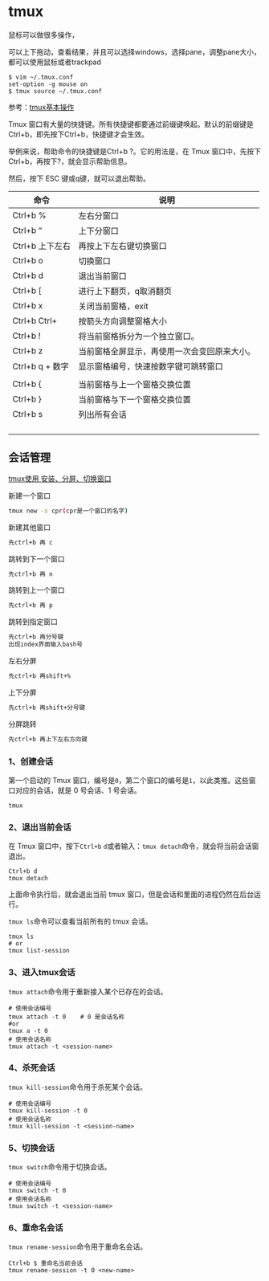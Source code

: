 # tmux

鼠标可以做很多操作，

可以上下拖动，查看结果，并且可以选择windows，选择pane，调整pane大小，都可以使用鼠标或者trackpad

```shell
$ vim ~/.tmux.conf
set-option -g mouse on
$ tmux source ~/.tmux.conf
```



参考：[tmux基本操作](https://blog.csdn.net/sui_152/article/details/121650341)

Tmux 窗口有大量的快捷键。所有快捷键都要通过前缀键唤起。默认的前缀键是Ctrl+b，即先按下Ctrl+b，快捷键才会生效。

举例来说，帮助命令的快捷键是Ctrl+b ?。它的用法是，在 Tmux 窗口中，先按下Ctrl+b，再按下?，就会显示帮助信息。

然后，按下 ESC 键或q键，就可以退出帮助。


| 命令                    | 说明                                         |
| ----------------------- | -------------------------------------------- |
| Ctrl+b  %               | 左右分窗口                                   |
| Ctrl+b  “               | 上下分窗口                                   |
| Ctrl+b 上下左右         | 再按上下左右键切换窗口                       |
| Ctrl+b o                | 切换窗口                                     |
| Ctrl+b  d               | 退出当前窗口                                 |
| Ctrl+b [                | 进行上下翻页，q取消翻页                      |
| Ctrl+b x                | 关闭当前窗格，exit                           |
| Ctrl+b Ctrl+<arrow key> | 按箭头方向调整窗格大小                       |
| Ctrl+b !                | 将当前窗格拆分为一个独立窗口。               |
| Ctrl+b z                | 当前窗格全屏显示，再使用一次会变回原来大小。 |
| Ctrl+b q + 数字         | 显示窗格编号，快速按数字键可跳转窗口         |
|                         |                                              |
| Ctrl+b {                | 当前窗格与上一个窗格交换位置                 |
| Ctrl+b }                | 当前窗格与下一个窗格交换位置                 |
| Ctrl+b s                | 列出所有会话                                 |
|                         |                                              |
|                         |                                              |
|                         |                                              |
|                         |                                              |



## 会话管理

[tmux使用 安装、分屏、切换窗口](https://www.csdn.net/tags/MtjaMg4sNTAyMTItYmxvZwO0O0OO0O0O.html)

新建一个窗口

```bash
tmux new -s cpr(cpr是一个窗口的名字)
```

新建其他窗口

```bash
先ctrl+b 再 c
```

跳转到下一个窗口

```bash
先ctrl+b 再 n
```

跳转到上一个窗口

```bash
先ctrl+b 再 p
```

跳转到指定窗口

```bash
先ctrl+b 再分号键
出现index界面输入bash号
```

左右分屏

```bash
先ctrl+b 再shift+%
```

上下分屏

```bash
先ctrl+b 再shift+分号键
```

分屏跳转

```bash
先ctrl+b 再上下左右方向键
```





### 1、创建会话

第一个启动的 Tmux 窗口，编号是`0`，第二个窗口的编号是`1`，以此类推。这些窗口对应的会话，就是 0 号会话、1 号会话。

```shell
tmux
```

### 2、退出当前会话

在 Tmux 窗口中，按下`Ctrl+b` `d`或者输入：`tmux detach`命令，就会将当前会话窗退出。

```shell
Ctrl+b d
tmux detach
```

上面命令执行后，就会退出当前 tmux 窗口，但是会话和里面的进程仍然在后台运行。

`tmux ls`命令可以查看当前所有的 tmux 会话。

```shell
tmux ls
# or
tmux list-session
```

### 3、进入tmux会话

`tmux attach`命令用于重新接入某个已存在的会话。

```shell
# 使用会话编号
tmux attach -t 0    # 0 是会话名称
#or
tmux a -t 0
# 使用会话名称
tmux attach -t <session-name>
```

### 4、杀死会话

`tmux kill-session`命令用于杀死某个会话。

```shell
# 使用会话编号
tmux kill-session -t 0
# 使用会话名称
tmux kill-session -t <session-name>
```

### 5、切换会话

`tmux switch`命令用于切换会话。

```shell
# 使用会话编号
tmux switch -t 0
# 使用会话名称
tmux switch -t <session-name>
```

### 6、重命名会话

`tmux rename-session`命令用于重命名会话。

```shell
Ctrl+b $ 重命名当前会话 
tmux rename-session -t 0 <new-name>
```

